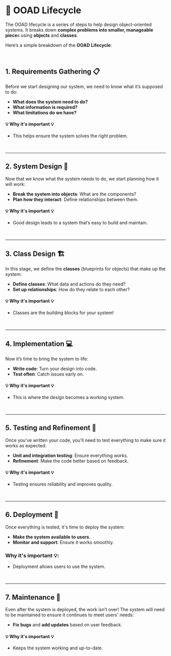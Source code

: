 # 📖 **OOAD Lifecycle**

The OOAD lifecycle is a series of steps to help design object-oriented systems. It breaks down **complex problems into smaller, manageable piece**s using **objects** and **classes**.


Here’s a simple breakdown of the **OOAD Lifecycle**:

<br>

## 1. **Requirements Gathering 📋**
Before we start designing our system, we need to know what it’s supposed to do:

- **What does the system need to do?**
- **What information is required?**
- **What limitations do we have?**

#### 💡 Why it's important 💡
- This helps ensure the system solves the right problem.

<br>

---

## 2. **System Design 🔧**

Now that we know what the system needs to do, we start planning how it will work:

- **Break the system into objects**: What are the components?
- **Plan how they interact**: Define relationships between them.

#### 💡 Why it's important 💡
- Good design leads to a system that’s easy to build and maintain.

<br>

---

## 3. **Class Design 🏗️**
In this stage, we define the **classes** (blueprints for objects) that make up the system:

- **Define classes**: What data and actions do they need?
- **Set up relationships**: How do they relate to each other?

#### 💡 Why it's important 💡
- Classes are the building blocks for your system!

<br>

---

## 4. **Implementation 💻**

Now it’s time to bring the system to life:

- **Write code**: Turn your design into code.
- **Test often**: Catch issues early on.

#### 💡 Why it's important 💡
- This is where the design becomes a working system.

<br>

---

## 5. **Testing and Refinement 🧪**
Once you’ve written your code, you’ll need to test everything to make sure it works as expected:

- **Unit and integration testing**: Ensure everything works.
- **Refinement**: Make the code better based on feedback.

#### 💡 Why it's important 💡
- Testing ensures reliability and improves quality.

<br>

---

## 6. **Deployment 🚀**
Once everything is tested, it's time to deploy the system:

- **Make the system available to users.**
- **Monitor and support**: Ensure it works smoothly.

### Why it's important 💡:
- Deployment allows users to use the system.

<br>

---

## 7. **Maintenance 🔄**
Even after the system is deployed, the work isn’t over! The system will need to be maintained to ensure it continues to meet users' needs:

- **Fix bugs** and **add updates** based on user feedback.

#### 💡 Why it's important 💡
- Keeps the system working and up-to-date.
